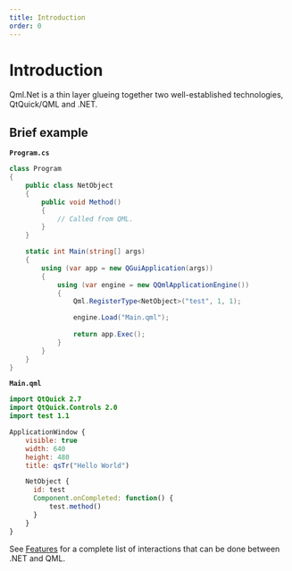 ```yaml
---
title: Introduction
order: 0
---
```

# Introduction

Qml.Net is a thin layer glueing together two well-established technologies, QtQuick/QML and .NET.

## Brief example

**```Program.cs```**
```csharp
class Program
{
    public class NetObject
    {
        public void Method()
        {
            // Called from QML.
        }
    }

    static int Main(string[] args)
    {
        using (var app = new QGuiApplication(args))
        {
            using (var engine = new QQmlApplicationEngine())
            {
                Qml.RegisterType<NetObject>("test", 1, 1);

                engine.Load("Main.qml");
                
                return app.Exec();
            }
        }
    }
}
```

**```Main.qml```**
```qml
import QtQuick 2.7
import QtQuick.Controls 2.0
import test 1.1

ApplicationWindow {
    visible: true
    width: 640
    height: 480
    title: qsTr("Hello World")

    NetObject {
      id: test
      Component.onCompleted: function() {
          test.method()
      }
    }
}
```

See [Features](/features) for a complete list of interactions that can be done between .NET and QML.

